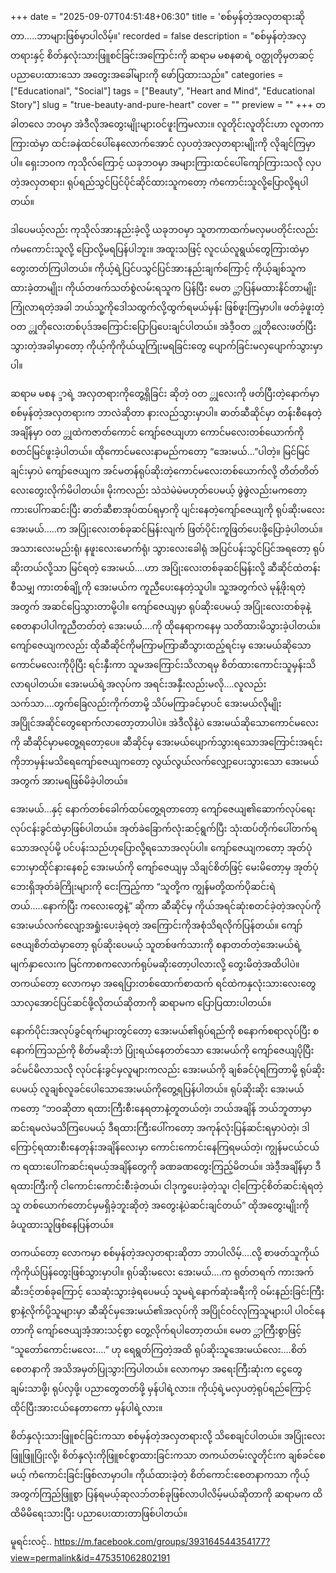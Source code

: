 +++
date = "2025-09-07T04:51:48+06:30"
title = 'စစ်မှန်တဲ့အလှတရားဆိုတာ…..ဘာများဖြစ်မှာပါလိမ့်။'
recorded = false
description = "စစ်မှန်တဲ့အလှတရားနှင့် စိတ်နှလုံးသားဖြူစင်ခြင်းအကြောင်းကို ဆရာမ မစနဓာရဲ့ ဝတ္ထုတိုမှတဆင့် ပညာပေးထားသော အတွေးအခေါ်များကို ဖော်ပြထားသည်။"
categories = ["Educational", "Social"]
tags = ["Beauty", "Heart and Mind", "Educational Story"]
slug = "true-beauty-and-pure-heart"
cover = ""
preview = ""
+++
တခါတလေ ဘဝမှာ အဲဒီလိုအတွေးမျိုးများဝင်ဖူးကြမလား။ လူတိုင်းလူတိုင်းဟာ လူတကာကြားထဲမှာ ထင်းခနဲထင်ပေါ်နေလောက်အောင် လှပတဲ့အလှတရားမျိုးကို လိုချင်ကြမှာပါ။ ရှေးဘဝက ကုသိုလ်ကြောင့် ယခုဘဝမှာ အများကြားထင်ပေါ်ကျော်ကြားသလို လှပတဲ့အလှတရား၊ ရုပ်ရည်သွင်ပြင်ပိုင်ဆိုင်ထားသူကတော့ ကံကောင်းသူလို့ပြောလို့ရပါတယ်။

ဒါပေမယ့်လည်း ကုသိုလ်အားနည်းခဲ့လို့ ယခုဘဝမှာ သူတကာထက်မလှမပတိုင်းလည်း ကံမကောင်းသူလို့ ပြောလို့မရပြန်ပါဘူး။ အထူးသဖြင့် လူငယ်လူရွယ်တွေကြားထဲမှာ တွေးတတ်ကြပါတယ်။ ကိုယ့်ရဲ့ပြင်ပသွင်ပြင်အားနည်းချက်ကြောင့် ကိုယ့်ချစ်သူက ထားခဲ့တာမျိုး၊ ကိုယ်တဖက်သတ်စွဲလမ်းရသူက ပြန်ပြီး မေတ ္တာပြန်မထားနိင်တာမျိုး ကြုံလာရတဲ့အခါ ဘယ်သူ့ကိုဒေါသထွက်လို့ထွက်ရမယ်မှန်း ဖြစ်ဖူးကြမှာပါ။
ဖတ်ခဲ့ဖူးတဲ့ ဝတ ္တုတိုလေးတစ်ပုဒ်အကြောင်းပြောပြပေးချင်ပါတယ်။ အဲဒီ့ဝတ ္တုတိုလေးဖတ်ပြီးသွားတဲ့အခါမှာတော့ ကိုယ့်ကိုကိုယ်ယူကြုံးမရခြင်းတွေ ပျောက်ခြင်းမလှပျောက်သွားမှာပါ။

ဆရာမ မစန ္ဒာရဲ့ အလှတရားကိုတွေ့ရှိခြင်း ဆိုတဲ့ ဝတ ္တုလေးကို ဖတ်ပြီးတဲ့နောက်မှာ စစ်မှန်တဲ့အလှတရားက ဘာလဲဆိုတာ နားလည်သွားမှာပါ။
ဓာတ်ဆီဆိုင်မှာ တန်းစီနေတဲ့အချိန်မှာ ဝတ ္တုထဲကဇာတ်ကောင် ကျော်ဇေယျဟာ ကောင်မလေးတစ်ယောက်ကို စတင်မြင်ဖူးခဲ့ပါတယ်။ ထိုကောင်မလေးနာမည်ကတော့ “အေးမယ်…”ပါတဲ့။ မြင်မြင်ချင်းမှာပဲ ကျော်ဇေယျက အင်မတန်ရုပ်ဆိုးတဲ့ကောင်မလေးတစ်ယောက်လို့ တိတ်တိတ်လေးတွေးလိုက်မိပါတယ်။ မိုးကလည်း သဲသဲမဲမဲမဟုတ်ပေမယ့် ဖွဲဖွဲလည်းမကတော့ ကားပေါ်ကဆင်းပြီး ဓာတ်ဆီစာအုပ်ထပ်ရမှာကို ပျင်းနေတဲ့ကျော်ဇေယျကို ရုပ်ဆိုးမလေး အေးမယ်…..က အပြုံးလေးတစ်ခုဆင်မြန်းလျက် ဖြတ်ပိုင်းကူဖြတ်ပေးဖို့ပြောခဲ့ပါတယ်။ အသားလေးမည်းရုံ၊ နဖူးလေးမောက်ရုံ၊ သွားလေးခေါရုံ အပြင်ပန်းသွင်ပြင်အရတော့ ရုပ်ဆိုးတယ်လို့သာ မြင်ရတဲ့ အေးမယ်….ဟာ အပြုံးလေးတစ်ခုဆင်မြန်းလို့ ဆီဆိုင်ထဲတန်းစီသမျှ ကားတစ်ချို့ကို အေးမယ်က ကူညီပေးနေတဲ့သူပါ။ သူ့အတွက်လဲ မုန့်ဖိုးရတဲ့အတွက် အဆင်ပြေသွားတာမို့ပါ။ ကျော်ဇေယျမှာ ရုပ်ဆိုးပေမယ့် အပြုံးလေးတစ်ခုနဲ့စေတနာပါပါကူညီတတ်တဲ့ အေးမယ်….ကို ထိုနေရာကနေမှ သတိထားမိသွားခဲ့ပါတယ်။ ကျော်ဇေယျကလည်း ထိုဆီဆိုင်ကိုမကြာမကြာဆီသွားထည့်ရင်းမှ အေးမယ်ဆိုသော ကောင်မလေးကိုပိုပြီး ရင်းနှီးကာ သူမအကြောင်းသိလာရမှ စိတ်ထားကောင်းသူမှန်းသိလာရပါတယ်။ အေးမယ်ရဲ့အလုပ်က အရင်းအနှီးလည်းမလို….လူလည်းသက်သာ….တွက်ခြေလည်းကိုက်တာမို့ သိပ်မကြာခင်မှာပင် အေးမယ်လိုမျိုး အပြိုင်အဆိုင်တွေရောက်လာတော့တာပါပဲ။ အဲဒီလိုနဲ့ပဲ အေးမယ်ဆိုသောကောင်မလေးကို ဆီဆိုင်မှာမတွေ့ရတော့ပေ။
ဆီဆိုင်မှ အေးမယ်ပျောက်သွားရသောအကြောင်းအရင်းကိုဘာမှန်းမသိရေကျော်ဇေယျကတော့ လွယ်လွယ်လက်လျှော့ပေးသွားသော အေးမယ်အတွက် အားမရဖြစ်မိခဲ့ပါတယ်။

အေးမယ်…နှင့် နောက်တစ်ခေါက်ထပ်တွေ့ရတာတော့ ကျော်ဇေယျ၏ဆောက်လုပ်ရေးလုပ်ငန်းခွင်ထဲမှာဖြစ်ပါတယ်။ အုတ်ခဲခြောက်လုံးဆင့်ရွက်ပြီး သုံးထပ်တိုက်ပေါ်တက်ရသောအလုပ်မို့ ပင်ပန်းသည်ဟုပြောလို့ရသောအလုပ်ပါ။ ကျော်ဇေယျကတော့ အုတ်ပုံဘေးမှာထိုင်နားနေစဉ် အေးမယ်ကို ကျော်ဇေယျမှ သိချင်စိတ်ဖြင့် မေးမိတော့မှ အုတ်ပုံဘေးရှိအုတ်ခဲကြိုးများကို ငေးကြည့်ကာ “သူတို့က ကျွန်မတို့ထက်ပိုဆင်းရဲတယ်…..နောက်ပြီး ကလေးတွေနဲ့”
ဆိုကာ ဆီဆိုင်မှ ကိုယ်အရင်ဆုံးစတင်ခဲ့တဲ့အလုပ်ကို အေးမယ်လက်လျော့အရှုံးပေးခဲ့ရတဲ့ အကြောင်းကိုအစုံသိရလိုက်ပြန်တယ်။ ကျော်ဇေယျစိတ်ထဲမှာတော့ ရုပ်ဆိုးပေမယ့် သူတစ်ဖက်သားကို စနာတတ်တဲ့အေးမယ်ရဲ့မျက်နှာလေးက မြင်ကာစကလောက်ရုပ်မဆိုးတော့ပါလားလို့ တွေးမိတဲ့အထိပါပဲ။
တကယ်တော့ လောကမှာ အရေပြားတစ်ထောက်စာထက် ရင်ထဲကနှလုံးသားလေးတွေသာလှအောင်ပြင်ဆင်ဖို့လိုတယ်ဆိုတာကို ဆရာမက ပြောပြထားပါတယ်။

နောက်ပိုင်းအလုပ်ခွင်ရက်များတွင်တော့ အေးမယ်၏ရုပ်ရည်ကို စနောက်စရာလုပ်ပြီး စနောက်ကြသည်ကို စိတ်မဆိုးဘဲ ပြုံးရယ်နေတတ်သော အေးမယ်ကို ကျော်ဇေယျပိုပြီး ခင်မင်မိလာသလို လုပ်ငန်းခွင်မှလူများကလည်း အေးမယ်ကို ချစ်ခင်ပုံရကြတာမို့ ရုပ်ဆိုးပေမယ့် လူချစ်လူခင်ပေါသောအေးမယ်ကိုတွေ့ရပြန်ပါတယ်။
ရုပ်ဆိုးဆိုး အေးမယ်ကတော့ “ဘဝဆိုတာ ရထားကြီးစီးနေရတာနဲ့တူတယ်တဲ့၊ ဘယ်အချိန် ဘယ်ဘူတာမှာဆင်းရမလဲမသိကြပေမယ့် ဒီရထားကြီးပေါ်ကတော့ အကုန်လုံးပြန်ဆင်းရမှာပဲတဲ့၊ ဒါကြောင့်ရထားစီးနေတုန်းအချိန်လေးမှာ ကောင်းကောင်းနေကြရမယ်တဲ့၊ ကျွန်မငယ်ငယ်က ရထားပေါ်ကဆင်းရမယ့်အချိန်တွေကို ခဏခဏတွေးကြည့်မိတယ်။ အဲဒီ့အချိန်မှာ ဒီရထားကြီးကို ငါကောင်းကောင်းစီးခဲ့တယ်၊ ငါဒုက္ခပေးခဲ့တဲ့သူ၊ ငါ့ကြောင့်စိတ်ဆင်းရဲရတဲ့သူ တစ်ယောက်တောင်မှမရှိခဲ့ဘူးဆိုတဲ့ အတွေးနဲ့ပဲဆင်းချင်တယ်”
ထိုအတွေးမျိုးကို ခံယူထားသူဖြစ်နေပြန်တယ်။

တကယ်တော့ လောကမှာ စစ်မှန်တဲ့အလှတရားဆိုတာ ဘာပါလိမ့်….လို့ စာဖတ်သူကိုယ်ကိုကိုယ်ပြန်တွေးဖြစ်သွားမှာပါ။ ရုပ်ဆိုးမလေး အေးမယ်….က ရုတ်တရက် ကားအက်ဆီးဒင့်တစ်ခုကြောင့် သေဆုံးသွားခဲ့ရပေမယ့် သူမရဲ့နောက်ဆုံးခရီးကို ဝမ်းနည်းခြင်းကြီးစွာနဲ့လိုက်ပို့သူများမှာ ဆီဆိုင်မှအေးမယ်၏အလုပ်ကို အပြိုင်ဝင်လုကြသူများပါ ပါဝင်နေတာကို ကျော်ဇေယျအံ့အားသင့်စွာ တွေ့လိုက်ရပါတော့တယ်။ မေတ ္တာကြီးစွာဖြင့် “သူတော်ကောင်းမလေး….” ဟု ရေရွတ်ကြတဲ့အထိ ရုပ်ဆိုးသူအေးမယ်လေး….စိတ်စေတနာကို အသိအမှတ်ပြုသွားကြပါတယ်။
လောကမှာ အရေးကြီးဆုံးက ငွေတွေချမ်းသာဖို့၊ ရုပ်လှဖို့၊ ပညာတွေတတ်ဖို့ မှန်ပါရဲ့လား။ ကိုယ့်ရဲ့မလှပတဲ့ရုပ်ရည်ကြောင့် ထိုင်ပြီးအားငယ်နေတာကော မှန်ပါရဲ့လား။

စိတ်နှလုံးသားဖြူစင်ခြင်းကသာ စစ်မှန်တဲ့အလှတရားလို့ သိစေချင်ပါတယ်။ အပြုံးလေးဖြူဖြူပြုံးလို့၊ စိတ်နှလုံးကိုဖြူစင်စွာထားခြင်းကသာ တကယ်တမ်းလူတိုင်းက ချစ်ခင်စေမယ့် ကံကောင်းခြင်းဖြစ်လာမှာပါ။ ကိုယ်ထားခဲ့တဲ့ စိတ်ကောင်းစေတနာကသာ ကိုယ့်အတွက်ကြည်ဖြူစွာ ပြန်ရမယ့်ဆုလဘ်တစ်ခုဖြစ်လာပါလိမ့်မယ်ဆိုတာကို ဆရာမက ထိထိမိမိရေးသားပြီး ပညာပေးထားတာဖြစ်ပါတယ်။

မူရင်းလင့်.. https://m.facebook.com/groups/393164544354177?view=permalink&id=475351062802191